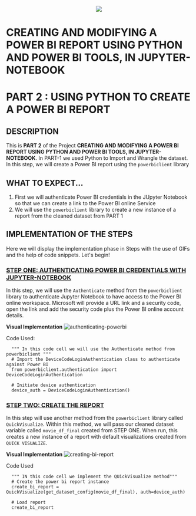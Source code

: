 <p align="center">
  <img src="https://github.com/deepakm925/Power-BI/blob/main/When-Python-meets-Power-BI/resources/banner-3.png"/>

  # CREATING AND MODIFYING A POWER BI REPORT USING PYTHON AND POWER BI TOOLS, IN JUPYTER-NOTEBOOK
  # PART 2 :  USING PYTHON TO CREATE A POWER BI REPORT

## DESCRIPTION
This is **PART 2** of the Project **CREATING AND MODIFYING A POWER BI REPORT USING PYTHON AND POWER BI TOOLS, IN JUPYTER-NOTEBOOK**. In PART-1 we used Python to Import and Wrangle the dataset. 
In this step, we will create a Power BI report using the `powerbiclient` library

## WHAT TO EXPECT...
1. First we will authenticate Power BI credentials in the JUpyter Notebook so that we can create a link to the Power BI online Service
2. We will use the `powerbiclient` library to create a new instance of a report from the cleaned dataset from PART 1

## IMPLEMENTATION OF THE STEPS 
Here we will display the implementation phase in Steps with the use of GIFs and the help of code snippets. Let's begin!

### <ins> STEP ONE: AUTHENTICATING POWER BI CREDENTIALS WITH JUPYTER-NOTEBOOK</ins>
In this step, we will use the `Authenticate` method from the `powerbiclient` library to authenticate Jupyter Notebook to have access to the Power BI online workspace. Microsoft will provide a URL link and a security code, open the link and add the security code plus the Power BI online account details.

**Visual Implementation**
![authenticating-powerbi](https://github.com/deepakm925/Power-BI/blob/main/When-Python-meets-Power-BI/Creating-and-Modifying-a-Power-BI-report-within-Jupyter-Notebook/PART-2-Using-Python-to-Create-a-Power-BI-Report/resources/powerbi-authentication.gif)

Code Used:

      """ In this code cell we will use the Authenticate method from powerbiclient """
      # Import the DeviceCodeLoginAuthentication class to authenticate against Power BI
      from powerbiclient.authentication import DeviceCodeLoginAuthentication

      # Initiate device authentication
      device_auth = DeviceCodeLoginAuthentication()

### <ins> STEP TWO: CREATE THE REPORT </ins>
In this step will use another method from the `powerbiclient` library called `QuickVisualize`. Within this method, we will pass our cleaned dataset variable called `movie_df_final` created from STEP ONE. When run, this creates a new instance of a report with default visualizations created from `QUICK VISUALIZE`.

**Visual Implementation**
![creating-bi-report](https://github.com/deepakm925/Power-BI/blob/main/When-Python-meets-Power-BI/Creating-and-Modifying-a-Power-BI-report-within-Jupyter-Notebook/PART-2-Using-Python-to-Create-a-Power-BI-Report/resources/powerbi-authentication.gif)

Code Used
      
      """ IN this code cell we implement the QUickVisualize method""" 
      # Create the power bi report instance 
      create_bi_report = QuickVisualize(get_dataset_config(movie_df_final), auth=device_auth)

      # Load report 
      create_bi_report


